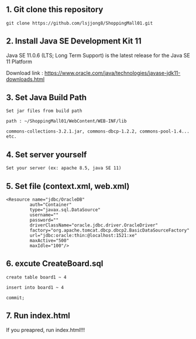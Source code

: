 ## 1. Git clone this repository

```
git clone https://github.com/lsjjong8/ShoppingMall01.git
```

## 2. Install Java SE Development Kit 11

Java SE 11.0.6 (LTS; Long Term Support) is the latest release for the Java SE 11 Platform

Download link : https://www.oracle.com/java/technologies/javase-jdk11-downloads.html

## 3. Set Java Build Path
```
Set jar files from build path 

path : ~/ShoppingMall01/WebContent/WEB-INF/lib

commons-collections-3.2.1.jar, commons-dbcp-1.2.2, commons-pool-1.4... etc.
```

## 4. Set server yourself
```
Set your server (ex: apache 8.5, java SE 11)
```
## 5. Set file (context.xml, web.xml)

```
<Resource name="jdbc/OracleDB" 
         auth="Container"
         type="javax.sql.DataSource" 
         username="" 
         password=""
         driverClassName="oracle.jdbc.driver.OracleDriver"
         factory="org.apache.tomcat.dbcp.dbcp2.BasicDataSourceFactory"
         url="jdbc:oracle:thin:@localhost:1521:xe"
         maxActive="500" 
         maxIdle="100"/> 
```


## 6. excute CreateBoard.sql

```
create table board1 ~ 4

insert into board1 ~ 4

commit;
```

## 7. Run index.html


If you preapred, run index.html!!!
